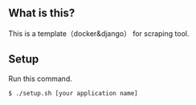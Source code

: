 
## What is this?
This is a template（docker&django） for scraping tool.

## Setup
Run this command.

```
$ ./setup.sh [your application name]
```
